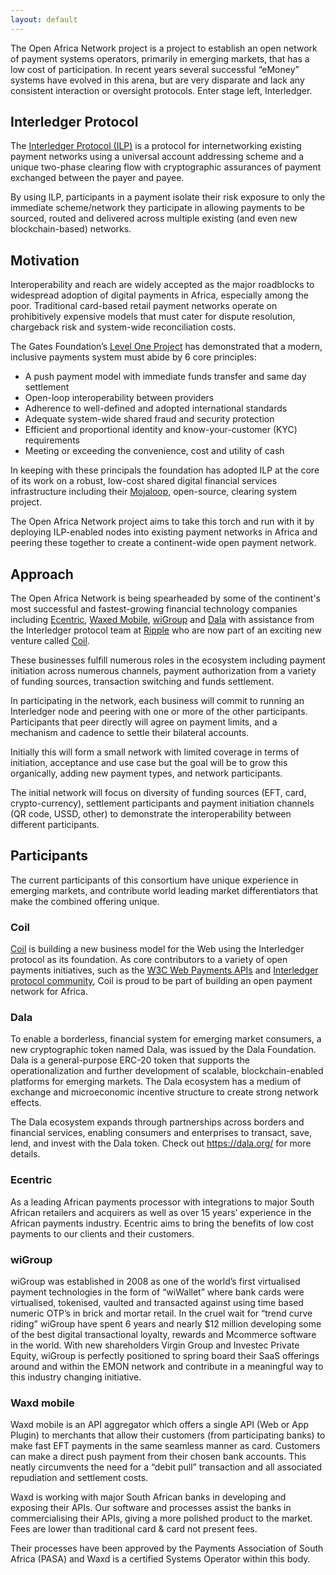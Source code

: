 ```yaml
---
layout: default
---
```


The Open Africa Network project is a project to establish an open network of payment systems operators, primarily in emerging markets, that has a low cost of participation. In recent years several successful “eMoney” systems have evolved in this arena, but are very disparate and lack any consistent interaction or oversight protocols. Enter stage left, Interledger. 

## Interledger Protocol

The [Interledger Protocol (ILP)](https://interledger.org) is a protocol for internetworking existing payment networks using a universal account addressing scheme and a unique two-phase clearing flow with cryptographic assurances of payment exchanged between the payer and payee.

By using ILP, participants in a payment isolate their risk exposure to only the immediate scheme/network they participate in allowing payments to be sourced, routed and delivered across multiple existing (and even new blockchain-based) networks.

## Motivation

Interoperability and reach are widely accepted as the major roadblocks to widespread adoption of digital payments in Africa, especially among the poor. Traditional card-based retail payment networks operate on prohibitively expensive models that must cater for dispute resolution, chargeback risk and system-wide reconciliation costs.

The Gates Foundation’s [Level One Project](https://leveloneproject.org) has demonstrated that a modern, inclusive payments system must abide by 6 core principles:

  - A push payment model with immediate funds transfer and same day settlement
  - Open-loop interoperability between providers
  - Adherence to well-defined and adopted international standards
  - Adequate system-wide shared fraud and security protection
  - Efficient and proportional identity and know-your-customer (KYC) requirements
  - Meeting or exceeding the convenience, cost and utility of cash

In keeping with these principals the foundation has adopted ILP at the core of its work on a robust, low-cost shared digital financial services infrastructure including their [Mojaloop](https://mojaloop.io), open-source, clearing system project.

The Open Africa Network project aims to take this torch and run with it by deploying ILP-enabled nodes into existing payment networks in Africa and peering these together to create a continent-wide open payment network.

## Approach

The Open Africa Network is being spearheaded by some of the continent's most successful and fastest-growing financial technology companies including [Ecentric](http://www.ecentric.co.za/), [Waxed Mobile](https://www.waxedmobile.com/), [wiGroup](https://www.wigroupinternational.com/) and [Dala](https://dala.org) with assistance from the Interledger protocol team at [Ripple](https://ripple.com) who are now part of an exciting new venture called [Coil](https://coil.com).

These businesses fulfill numerous roles in the ecosystem including payment initiation across numerous channels, payment authorization from a variety of funding sources, transaction switching and funds settlement.

In participating in the network, each business will commit to running an Interledger node and peering with one or more of the other participants. Participants that peer directly will agree on payment limits, and a mechanism and cadence to settle their bilateral accounts.

Initially this will form a small network with limited coverage in terms of initiation, acceptance and use case but the goal will be to grow this organically, adding new payment types, and network participants.

The initial network will focus on diversity of funding sources (EFT, card, crypto-currency), settlement participants and payment initiation channels (QR code, USSD, other) to demonstrate the interoperability between different participants.

## Participants

The current participants of this consortium have unique experience in emerging markets, and contribute world leading market differentiators that make the combined offering unique.

### Coil

[Coil](https://coil.com) is building a new business model for the Web using the Interledger protocol as its foundation. As core contributors to a variety of open payments initiatives, such as the [W3C Web Payments APIs](https://www.w3.org/Payments/WG/) and [Interledger protocol community](https://interledger.org), Coil is proud to be part of building an open payment network for Africa.

### Dala
To enable a borderless, financial system for emerging market consumers, a new cryptographic token named Dala, was issued by the Dala Foundation. Dala is a general-purpose ERC-20 token that supports the operationalization and further development of scalable, blockchain-enabled platforms for emerging markets. The Dala ecosystem has a medium of exchange and microeconomic incentive structure to create strong network effects.

The Dala ecosystem expands through partnerships across borders and financial services, enabling consumers and enterprises to transact, save, lend, and invest with the Dala token. Check out https://dala.org/ for more details.

### Ecentric

As a leading African payments processor with integrations to major South African retailers and acquirers as well as over 15 years’ experience in the African payments industry.
Ecentric aims to bring the benefits of low cost payments to our clients and their customers.

### wiGroup

wiGroup was established in 2008 as one of the world’s first virtualised payment technologies in the form of “wiWallet” where bank cards were virtualised, tokenised, vaulted and transacted against using time based numeric OTP’s in brick and mortar retail. In the cruel wait for “trend curve riding” wiGroup have spent 6 years and nearly $12 million developing some of the best digital transactional loyalty, rewards and Mcommerce software in the world. With new shareholders Virgin Group and Investec Private Equity, wiGroup is perfectly positioned to spring board their SaaS offerings around and within the EMON network and contribute in a meaningful way to this industry changing initiative. 

### Waxd mobile

Waxd mobile is an API aggregator which offers a single API (Web or App Plugin) to merchants that allow their customers (from participating banks) to make fast EFT payments in the same seamless manner as card. Customers can make a direct push payment from their chosen bank accounts. This neatly circumvents the need for a “debit pull” transaction and all associated repudiation and settlement costs.

Waxd is working with major South African banks in developing and exposing their APIs. Our software and processes assist the banks in commercialising their APIs, giving a more polished product to the market. Fees are lower than traditional card & card not present fees. 

Their processes have been approved by the Payments Association of South Africa (PASA) and Waxd is a certified Systems Operator within this body. 
